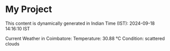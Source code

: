 # My Project

This content is dynamically generated in Indian Time (IST): 2024-09-18 14:16:10 IST


Current Weather in Coimbatore:
Temperature: 30.88 °C
Condition: scattered clouds
